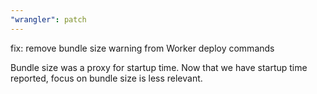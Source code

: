 ```yaml
---
"wrangler": patch
---
```


fix: remove bundle size warning from Worker deploy commands

Bundle size was a proxy for startup time. Now that we have startup time
reported, focus on bundle size is less relevant.
